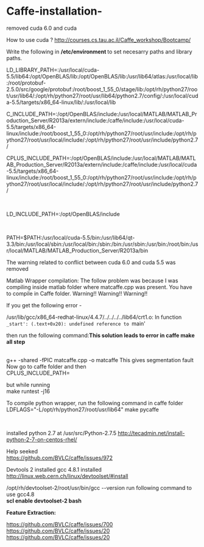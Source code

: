 Caffe-installation-
===================

removed cuda 6.0 and cuda 


How to use cuda ?
http://courses.cs.tau.ac.il/Caffe_workshop/Bootcamp/

Write the following in <b> /etc/environment </b> to set necesarry paths and library paths.

LD_LIBRARY_PATH=:/usr/local/cuda-5.5/lib64:/opt/OpenBLAS/lib:/opt/OpenBLAS/lib:/usr/lib64/atlas:/usr/local/lib:/root/protobuf-2.5.0/src/google/protobuf:/root/boost_1_55_0/stage/lib:/opt/rh/python27/root/usr/lib64/:/opt/rh/python27/root/usr/lib64/python2.7/config/:/usr/local/cuda-5.5/targets/x86_64-linux/lib/:/usr/local/lib

C_INCLUDE_PATH=:/opt/OpenBLAS/include:/usr/local/MATLAB/MATLAB_Production_Server/R2013a/extern/include:/caffe/include:/usr/local/cuda-5.5/targets/x86_64-linux/include:/root/boost_1_55_0:/opt/rh/python27/root/usr/include:/opt/rh/python27/root/usr/local/include/:/opt/rh/python27/root/usr/include/python2.7/


CPLUS_INCLUDE_PATH=:/opt/OpenBLAS/include:/usr/local/MATLAB/MATLAB_Production_Server/R2013a/extern/include:/caffe/include:/usr/local/cuda-5.5/targets/x86_64-linux/include:/root/boost_1_55_0:/opt/rh/python27/root/usr/include:/opt/rh/python27/root/usr/local/include/:/opt/rh/python27/root/usr/include/python2.7/

<br>

LD_INCLUDE_PATH=:/opt/OpenBLAS/include

<br>

PATH=$PATH:/usr/local/cuda-5.5/bin:/usr/lib64/qt-3.3/bin:/usr/local/sbin:/usr/local/bin:/sbin:/bin:/usr/sbin:/usr/bin:/root/bin:/usr/local/MATLAB/MATLAB_Production_Server/R2013a/bin

The warning related to conflict between cuda 6.0 and cuda 5.5 was removed


Matlab Wrapper compilation:
The follow problem was because I was compiling inside matlab folder where matcaffe.cpp was present. You have to compile in Caffe folder.
Warning!! Warning!! Warning!!

If you get the following error -

/usr/lib/gcc/x86_64-redhat-linux/4.4.7/../../../../lib64/crt1.o: In function `_start': (.text+0x20): undefined reference to `main'

then run the following command:<b>This solution leads to error in caffe make all step </b><br>
 
<br>
g++ -shared -fPIC matcaffe.cpp -o matcaffe 
This gives segmentation fault

<br>
Now go to caffe folder and then
<br>
CPLUS_INCLUDE_PATH=

but while running 
<br>
make runtest -j16

To compile python wrapper, run the following command in caffe folder<br> 
LDFLAGS="-L/opt/rh/python27/root/usr/lib64" make pycaffe

<br>

installed python 2.7  at /usr/src/Python-2.7.5
http://tecadmin.net/install-python-2-7-on-centos-rhel/


Help seeked <br>
https://github.com/BVLC/caffe/issues/972

Devtools 2 installed 
gcc 4.8.1 installed 
http://linux.web.cern.ch/linux/devtoolset/#install

/opt/rh/devtoolset-2/root/usr/bin/gcc --version
run following command to use gcc4.8  <br>
<b>scl enable devtoolset-2 bash</b>


<b>Feature Extraction:</b><br>

https://github.com/BVLC/caffe/issues/700
https://github.com/BVLC/caffe/issues/20
https://github.com/BVLC/caffe/issues/20






